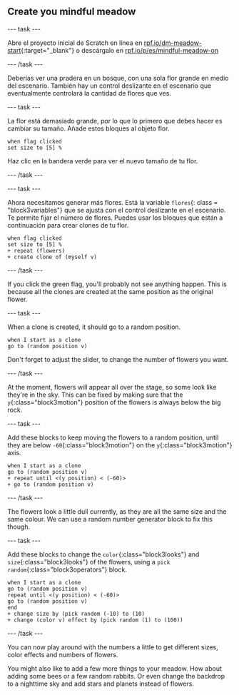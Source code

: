 ## Create you mindful meadow

--- task ---

Abre el proyecto inicial de Scratch en línea en [rpf.io/dm-meadow-start](https://rpf.io/dm-meadow-start){:target="_blank"} o descárgalo en [rpf.io/p/es/mindful-meadow-on](https://rpf.io/p/en/mindful-meadow-go)

--- /task ---

Deberías ver una pradera en un bosque, con una sola flor grande en medio del escenario. También hay un control deslizante en el escenario que eventualmente controlará la cantidad de flores que ves.

--- task ---

La flor está demasiado grande, por lo que lo primero que debes hacer es cambiar su tamaño. Añade estos bloques al objeto flor.

```blocks3
when flag clicked
set size to [5] %
```

Haz clic en la bandera verde para ver el nuevo tamaño de tu flor.

--- /task ---

--- task ---

Ahora necesitamos generar más flores. Está la variable `flores`{: class = "block3variables"} que se ajusta con el control deslizante en el escenario. Te permite fijar el número de flores. Puedes usar los bloques que están a continuación para crear clones de tu flor.

```blocks3
when flag clicked
set size to [5] %
+ repeat (flowers)
+ create clone of (myself v)
```

--- /task ---

If you click the green flag, you'll probably not see anything happen. This is because all the clones are created at the same position as the original flower.

--- task ---

When a clone is created, it should go to a random position.

```blocks3
when I start as a clone
go to (random position v)
```

Don't forget to adjust the slider, to change the number of flowers you want.

--- /task ---

At the moment, flowers will appear all over the stage, so some look like they're in the sky. This can be fixed by making sure that the `y`{:class="block3motion"} position of the flowers is always below the big rock.

--- task ---

Add these blocks to keep moving the flowers to a random position, until they are below `-60`{:class="block3motion"} on the `y`{:class="block3motion"} axis.

```blocks3
when I start as a clone
go to (random position v)
+ repeat until <(y position) < (-60)>
+ go to (random position v)
```

--- /task ---

The flowers look a little dull currently, as they are all the same size and the same colour. We can use a random number generator block to fix this though.

--- task ---

Add these blocks to change the `color`{:class="block3looks"} and `size`{:class="block3looks"} of the flowers, using a `pick random`{:class="block3operators"} block.

```blocks3
when I start as a clone
go to (random position v)
repeat until <(y position) < (-60)>
go to (random position v)
end
+ change size by (pick random (-10) to (10)
+ change (color v) effect by (pick random (1) to (100))
```

--- /task ---

You can now play around with the numbers a little to get different sizes, color effects and numbers of flowers.

You might also like to add a few more things to your meadow. How about adding some bees or a few random rabbits. Or even change the backdrop to a nighttime sky and add stars and planets instead of flowers.





